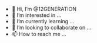- 👋 Hi, I’m @12GENERATION
- 👀 I’m interested in ...
- 🌱 I’m currently learning ...
- 💞️ I’m looking to collaborate on ...
- 📫 How to reach me ...

<!---
12GENERATION/12GENERATION is a ✨ special ✨ repository because its `README.md` (this file) appears on your GitHub profile.
You can click the Preview link to take a look at your changes.
--->
